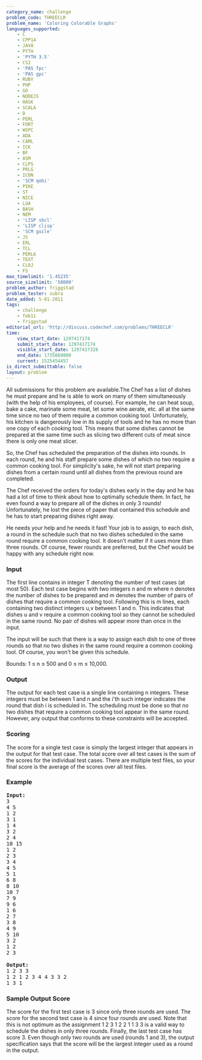 ```yaml
---
category_name: challenge
problem_code: THREECLR
problem_name: 'Coloring Colorable Graphs'
languages_supported:
    - C
    - CPP14
    - JAVA
    - PYTH
    - 'PYTH 3.5'
    - CS2
    - 'PAS fpc'
    - 'PAS gpc'
    - RUBY
    - PHP
    - GO
    - NODEJS
    - HASK
    - SCALA
    - D
    - PERL
    - FORT
    - WSPC
    - ADA
    - CAML
    - ICK
    - BF
    - ASM
    - CLPS
    - PRLG
    - ICON
    - 'SCM qobi'
    - PIKE
    - ST
    - NICE
    - LUA
    - BASH
    - NEM
    - 'LISP sbcl'
    - 'LISP clisp'
    - 'SCM guile'
    - JS
    - ERL
    - TCL
    - PERL6
    - TEXT
    - CLOJ
    - FS
max_timelimit: '1.45235'
source_sizelimit: '50000'
problem_author: friggstad
problem_tester: subra
date_added: 5-01-2011
tags:
    - challenge
    - feb11
    - friggstad
editorial_url: 'http://discuss.codechef.com/problems/THREECLR'
time:
    view_start_date: 1297417174
    submit_start_date: 1297417174
    visible_start_date: 1297417328
    end_date: 1735669800
    current: 1525454457
is_direct_submittable: false
layout: problem
---
```

All submissions for this problem are available.The Chef has a list of dishes he must prepare and he is able to work on many of them simultaneously (with the help of his employees, of course). For example, he can heat soup, bake a cake, marinate some meat, let some wine aerate, etc. all at the same time since no two of them require a common cooking tool. Unfortunately, his kitchen is dangerously low in its supply of tools and he has no more than one copy of each cooking tool. This means that some dishes cannot be prepared at the same time such as slicing two different cuts of meat since there is only one meat slicer.

So, the Chef has scheduled the preparation of the dishes into rounds. In each round, he and his staff prepare some dishes of which no two require a common cooking tool. For simplicity's sake, he will not start preparing dishes from a certain round until all dishes from the previous round are completed.

The Chef received the orders for today's dishes early in the day and he has had a lot of time to think about how to optimally schedule them. In fact, he even found a way to prepare all of the dishes in only 3 rounds! Unfortunately, he lost the piece of paper that contained this schedule and he has to start preparing dishes right away.

He needs your help and he needs it fast! Your job is to assign, to each dish, a round in the schedule such that no two dishes scheduled in the same round require a common cooking tool. It doesn't matter if it uses more than three rounds. Of course, fewer rounds are preferred, but the Chef would be happy with any schedule right now.

### Input

The first line contains in integer T denoting the number of test cases (at most 50). Each test case begins with two integers n and m where n denotes the number of dishes to be prepared and m denotes the number of pairs of dishes that require a common cooking tool. Following this is m lines, each containing two distinct integers u,v between 1 and n. This indicates that dishes u and v require a common cooking tool so they cannot be scheduled in the same round. No pair of dishes will appear more than once in the input.

The input will be such that there is a way to assign each dish to one of three rounds so that no two dishes in the same round require a common cooking tool. Of course, you won't be given this schedule.

Bounds: 1 ≤ n ≤ 500 and 0 ≤ m ≤ 10,000.

### Output

The output for each test case is a single line containing n integers. These integers must be between 1 and n and the i'th such integer indicates the round that dish i is scheduled in. The scheduling must be done so that no two dishes that require a common cooking tool appear in the same round. However, any output that conforms to these constraints will be accepted.

### Scoring

The score for a single test case is simply the largest integer that appears in the output for that test case. The total score over all test cases is the sum of the scores for the individual test cases. There are multiple test files, so your final score is the average of the scores over all test files.

### Example

<pre>
<b>Input:</b>
3
4 5
1 2
3 1
1 4
3 2
2 4
10 15
1 2
2 3
3 4
4 5
5 1
6 8
8 10
10 7
7 9
9 6
1 6
2 7
3 8
4 9
5 10
3 2
1 2
2 3

<b>Output:</b>
1 2 3 3
1 2 1 2 3 4 4 3 3 2
1 3 1
</pre>
### Sample Output Score

The score for the first test case is 3 since only three rounds are used. The score for the second test case is 4 since four rounds are used. Note that this is not optimum as the assignment 1 2 3 1 2 2 1 1 3 3 is a valid way to schedule the dishes in only three rounds. Finally, the last test case has score 3. Even though only two rounds are used (rounds 1 and 3), the output specification says that the score will be the largest integer used as a round in the output.
